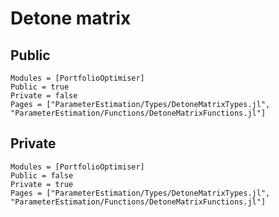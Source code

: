 # Detone matrix

## Public

```@autodocs
Modules = [PortfolioOptimiser]
Public = true
Private = false
Pages = ["ParameterEstimation/Types/DetoneMatrixTypes.jl",
"ParameterEstimation/Functions/DetoneMatrixFunctions.jl"]
```

## Private

```@autodocs
Modules = [PortfolioOptimiser]
Public = false
Private = true
Pages = ["ParameterEstimation/Types/DetoneMatrixTypes.jl",
"ParameterEstimation/Functions/DetoneMatrixFunctions.jl"]
```

